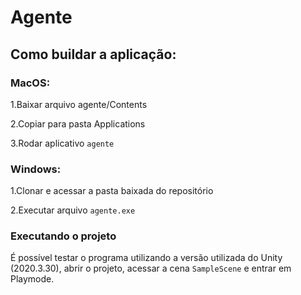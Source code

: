 # Agente

## Como buildar a aplicação:

### MacOS:

  1.Baixar arquivo agente/Contents
  
  2.Copiar para pasta Applications
  
  3.Rodar aplicativo ```agente```

### Windows:

  1.Clonar e acessar a pasta baixada do repositório 
  
  2.Executar arquivo ```agente.exe```

### Executando o projeto

É possível testar o programa utilizando a versão utilizada do Unity (2020.3.30), abrir o projeto, acessar a cena ```SampleScene``` e entrar em Playmode.
